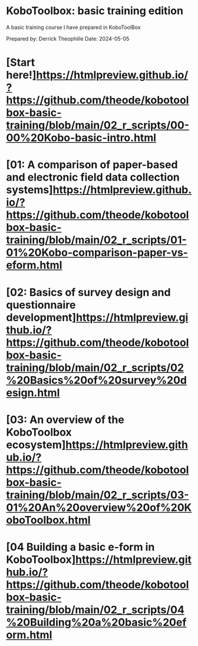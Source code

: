 # KoboToolbox: basic training edition
A basic training course I have prepared in KoboToolBox

Prepared by: Derrick Theophille
Date: 2024-05-05

# [Start here!]<https://htmlpreview.github.io/?https://github.com/theode/kobotoolbox-basic-training/blob/main/02_r_scripts/00-00%20Kobo-basic-intro.html>

# [01: A comparison of paper-based and electronic field data collection systems]<https://htmlpreview.github.io/?https://github.com/theode/kobotoolbox-basic-training/blob/main/02_r_scripts/01-01%20Kobo-comparison-paper-vs-eform.html>

# [02: Basics of survey design and questionnaire development]<https://htmlpreview.github.io/?https://github.com/theode/kobotoolbox-basic-training/blob/main/02_r_scripts/02%20Basics%20of%20survey%20design.html>

# [03: An overview of the KoboToolbox ecosystem]<https://htmlpreview.github.io/?https://github.com/theode/kobotoolbox-basic-training/blob/main/02_r_scripts/03-01%20An%20overview%20of%20KoboToolbox.html>

# [04 Building a basic e-form in KoboToolbox]<https://htmlpreview.github.io/?https://github.com/theode/kobotoolbox-basic-training/blob/main/02_r_scripts/04%20Building%20a%20basic%20eform.html>
